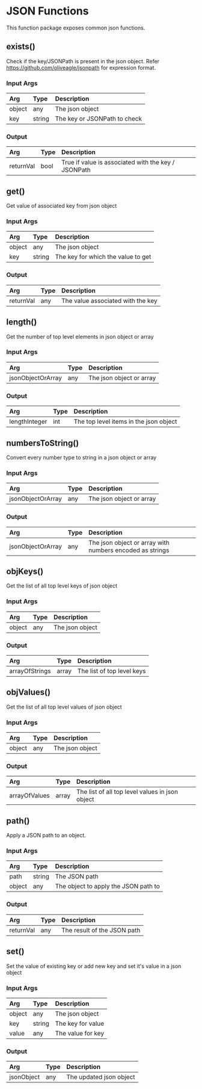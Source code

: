 <!--
title: JSON
weight: 4601
-->

# JSON Functions
This function package exposes common json functions.

## exists()
Check if the key/JSONPath is present in the json object. Refer https://github.com/oliveagle/jsonpath for expression format.
### Input Args

| Arg      | Type   | Description                  |
|:---------|:-------|:-----------------------------|
| object   | any    | The json object              |
| key      | string | The key or JSONPath to check |

### Output

| Arg       | Type   | Description                                         |
|:----------|:-------|:----------------------------------------------------|
| returnVal | bool   | True if value is associated with the key / JSONPath |

## get()
Get value of associated key from json object

### Input Args

| Arg      | Type   | Description                        |
|:---------|:-------|:-----------------------------------|
| object   | any    | The json object                    |
| key      | string | The key for which the value to get |

### Output

| Arg       | Type   | Description                       |
|:----------|:-------|:----------------------------------|
| returnVal | any    | The value associated with the key |


## length()
Get the number of top level elements in json object or array

### Input Args

| Arg               | Type   | Description                        |
|:------------------|:-------|:-----------------------------------|
| jsonObjectOrArray | any    | The json object or array           |

### Output

| Arg           | Type   | Description                            |
|:--------------|:-------|:---------------------------------------|
| lengthInteger | int    | The top level items in the json object |


## numbersToString()
Convert every number type to string in a json object or array

### Input Args

| Arg                 | Type   | Description                        |
|:--------------------|:-------|:-----------------------------------|
| jsonObjectOrArray   | any    | The json object or array           |

### Output

| Arg               | Type   | Description                                              |
|:------------------|:-------|:---------------------------------------------------------|
| jsonObjectOrArray | any    | The json object or array with numbers encoded as strings |


## objKeys()
Get the list of all top level keys of json object

### Input Args

| Arg      | Type   | Description                        |
|:---------|:-------|:-----------------------------------|
| object   | any    | The json object                    |

### Output

| Arg            | Type   | Description                |
|:---------------|:-------|:---------------------------|
| arrayOfStrings | array  | The list of top level keys |


## objValues()
Get the list of all top level values of json object

### Input Args

| Arg      | Type   | Description                        |
|:---------|:-------|:-----------------------------------|
| object   | any    | The json object                    |

### Output

| Arg           | Type   | Description                                     |
|:--------------|:-------|:------------------------------------------------|
| arrayOfValues | array  | The list of all top level values in json object |


## path()
Apply a JSON path to an object.

### Input Args

| Arg       | Type   | Description                          |
|:----------|:-------|:-------------------------------------|    
| path      | string | The JSON path                        |
| object    | any    | The object to apply the JSON path to |

### Output

| Arg       | Type   | Description                 |
|:----------|:-------|:----------------------------|    
| returnVal | any    | The result of the JSON path |


## set()
Set the value of existing key or add new key and set it's value in a json object

### Input Args

| Arg      | Type   | Description                        |
|:---------|:-------|:-----------------------------------|
| object   | any    | The json object                    |
| key      | string | The key for value                  |
| value    | any    | The value for key                  |

### Output

| Arg        | Type   | Description             |
|:-----------|:-------|:------------------------|
| jsonObject | any    | The updated json object |